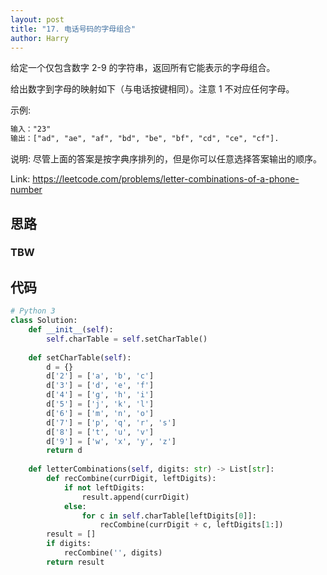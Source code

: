 ```yaml
---
layout: post
title: "17. 电话号码的字母组合"
author: Harry
---
```


给定一个仅包含数字 2-9 的字符串，返回所有它能表示的字母组合。

给出数字到字母的映射如下（与电话按键相同）。注意 1 不对应任何字母。

示例:

```txt
输入："23"
输出：["ad", "ae", "af", "bd", "be", "bf", "cd", "ce", "cf"].
```

说明:
尽管上面的答案是按字典序排列的，但是你可以任意选择答案输出的顺序。

Link: <https://leetcode.com/problems/letter-combinations-of-a-phone-number>

## 思路

### TBW

## 代码

```python
# Python 3
class Solution:
    def __init__(self):
        self.charTable = self.setCharTable()
        
    def setCharTable(self):
        d = {}
        d['2'] = ['a', 'b', 'c']
        d['3'] = ['d', 'e', 'f']
        d['4'] = ['g', 'h', 'i']
        d['5'] = ['j', 'k', 'l']
        d['6'] = ['m', 'n', 'o']
        d['7'] = ['p', 'q', 'r', 's']
        d['8'] = ['t', 'u', 'v']
        d['9'] = ['w', 'x', 'y', 'z']
        return d
                
    def letterCombinations(self, digits: str) -> List[str]:
        def recCombine(currDigit, leftDigits):
            if not leftDigits:
                result.append(currDigit)
            else:
                for c in self.charTable[leftDigits[0]]:
                    recCombine(currDigit + c, leftDigits[1:])
        result = []
        if digits:
            recCombine('', digits)
        return result
```
